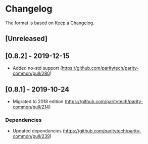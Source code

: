 # Changelog

The format is based on [Keep a Changelog]. 

[Keep a Changelog]: http://keepachangelog.com/en/1.0.0/

## [Unreleased]

## [0.8.2] - 2019-12-15
- Added no-std support (https://github.com/paritytech/parity-common/pull/280)
## [0.8.1] - 2019-10-24
- Migrated to 2018 edition (https://github.com/paritytech/parity-common/pull/214)
### Dependencies
- Updated dependencies (https://github.com/paritytech/parity-common/pull/239)
